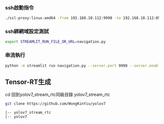 ### ssh啟動指令
```sh
./ssl-proxy-linux-amd64 -from 192.168.10.112:9998 -to 192.168.10.112:8502
```

### ssh綁網域設定測試
```sh
export STREAMLIT_RUN_FILE_OR_URL=navigation.py
```

### 串流執行
```sh
python -m streamlit run navigation.py --server.port 9998 --server.enableCORS=false
```


## Tensor-RT生成
cd 回到yolov7_stream_rtc同級目錄
yolov7_stream_rtc
```sh
git clone https://github.com/WongKinYiu/yolov7
```
```
|-- yolov7_stream_rtc
|-- yolov7
```

